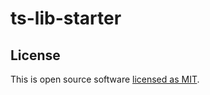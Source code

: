 # ts-lib-starter

## License

This is open source software [licensed as MIT](https://github.com/Kamahl19/react-starter/blob/main/LICENSE).
